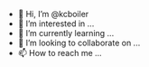- 👋 Hi, I’m @kcboiler
- 👀 I’m interested in ...
- 🌱 I’m currently learning ...
- 💞️ I’m looking to collaborate on ...
- 📫 How to reach me ...

<!---
kcboiler/kcboiler is a ✨ special ✨ repository because its `README.md` (this file) appears on your GitHub profile.
You can click the Preview link to take a look at your changes.
--->
